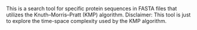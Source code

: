 This is a search tool for specific protein sequences in FASTA files that utilizes the Knuth–Morris–Pratt (KMP) algorithm. Disclaimer: This tool is just to explore the time-space complexity used by the KMP algorithm.
